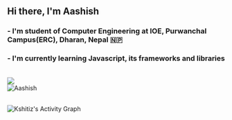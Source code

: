 ## Hi there, I'm Aashish


### - I'm student of Computer Engineering at IOE, Purwanchal Campus(ERC), Dharan, Nepal 🇳🇵
### - I'm currently learning Javascript, its frameworks and libraries

<br />


 <img align="center" src="https://github-readme-stats.vercel.app/api/top-langs/?username=aashish-cd&layout=compact&langs_count=8&theme=dark" />
<br/>
<img align="center" src="https://github-readme-streak-stats.herokuapp.com/?user=aashish-cd&theme=dark" alt="Aashish" />
<br/><br/>

<p><img align="center" src="https://activity-graph.herokuapp.com/graph?username=aashish-cd&theme=xcode" alt="Kshitiz's Activity Graph" /></p>

